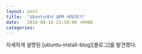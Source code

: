 ```yaml
---
layout: post
title:  "Ubuntu에서 APM 세팅하기"
date:   2016-08-16 21:50:00 +0900
categories:
---
```


자세하게 설명된 [ubuntu-install-blog][블로그]를 발견했다.



[ubuntu-install-blog]:https://blog.lael.be/post/73
